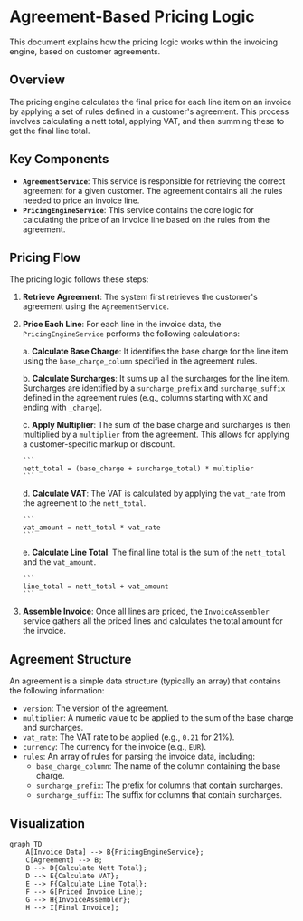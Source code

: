 # Agreement-Based Pricing Logic

This document explains how the pricing logic works within the invoicing engine, based on customer agreements.

## Overview

The pricing engine calculates the final price for each line item on an invoice by applying a set of rules defined in a customer's agreement. This process involves calculating a nett total, applying VAT, and then summing these to get the final line total.

## Key Components

- **`AgreementService`**: This service is responsible for retrieving the correct agreement for a given customer. The agreement contains all the rules needed to price an invoice line.
- **`PricingEngineService`**: This service contains the core logic for calculating the price of an invoice line based on the rules from the agreement.

## Pricing Flow

The pricing logic follows these steps:

1.  **Retrieve Agreement**: The system first retrieves the customer's agreement using the `AgreementService`.
2.  **Price Each Line**: For each line in the invoice data, the `PricingEngineService` performs the following calculations:
    
    a.  **Calculate Base Charge**: It identifies the base charge for the line item using the `base_charge_column` specified in the agreement rules.
    
    b.  **Calculate Surcharges**: It sums up all the surcharges for the line item. Surcharges are identified by a `surcharge_prefix` and `surcharge_suffix` defined in the agreement rules (e.g., columns starting with `XC` and ending with `_charge`).
    
    c.  **Apply Multiplier**: The sum of the base charge and surcharges is then multiplied by a `multiplier` from the agreement. This allows for applying a customer-specific markup or discount.
        
        ```
        nett_total = (base_charge + surcharge_total) * multiplier
        ```
    
    d.  **Calculate VAT**: The VAT is calculated by applying the `vat_rate` from the agreement to the `nett_total`.
        
        ```
        vat_amount = nett_total * vat_rate
        ```
    
    e.  **Calculate Line Total**: The final line total is the sum of the `nett_total` and the `vat_amount`.
        
        ```
        line_total = nett_total + vat_amount
        ```

3.  **Assemble Invoice**: Once all lines are priced, the `InvoiceAssembler` service gathers all the priced lines and calculates the total amount for the invoice.

## Agreement Structure

An agreement is a simple data structure (typically an array) that contains the following information:

-   `version`: The version of the agreement.
-   `multiplier`: A numeric value to be applied to the sum of the base charge and surcharges.
-   `vat_rate`: The VAT rate to be applied (e.g., `0.21` for 21%).
-   `currency`: The currency for the invoice (e.g., `EUR`).
-   `rules`: An array of rules for parsing the invoice data, including:
    -   `base_charge_column`: The name of the column containing the base charge.
    -   `surcharge_prefix`: The prefix for columns that contain surcharges.
    -   `surcharge_suffix`: The suffix for columns that contain surcharges.

## Visualization

```mermaid
graph TD
    A[Invoice Data] --> B{PricingEngineService};
    C[Agreement] --> B;
    B --> D{Calculate Nett Total};
    D --> E{Calculate VAT};
    E --> F{Calculate Line Total};
    F --> G[Priced Invoice Line];
    G --> H{InvoiceAssembler};
    H --> I[Final Invoice];
```